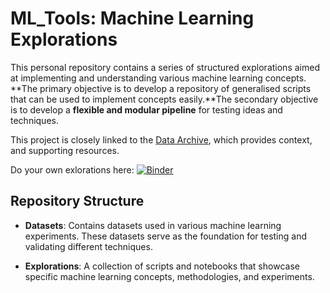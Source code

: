 # ML_Tools: Machine Learning Explorations  

This personal repository contains a series of structured explorations aimed at implementing and understanding various machine learning concepts. **The primary objective is to develop a repository of generalised scripts that can be used to implement concepts easily.**The secondary objective is to develop a **flexible and modular pipeline** for testing ideas and techniques.

This project is closely linked to the [Data Archive](https://rhyslwells.github.io/Data-Archive/), which provides context, and supporting resources. 

Do your own exlorations here: [![Binder](https://mybinder.org/badge_logo.svg)](https://mybinder.org/v2/gh/rhyslwells/ML_Tools/main)

## Repository Structure  

- **Datasets**: Contains datasets used in various machine learning experiments. These datasets serve as the foundation for testing and validating different techniques.  

- **Explorations**: A collection of scripts and notebooks that showcase specific machine learning concepts, methodologies, and experiments.

